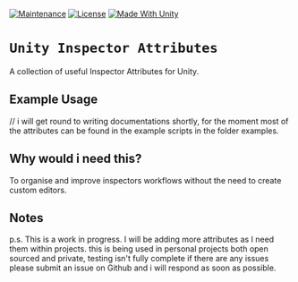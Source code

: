 [![Maintenance](https://img.shields.io/badge/Maintained%3F-yes-brightgreen.svg)]()
[![License](https://img.shields.io/github/license/mashape/apistatus.svg)](https://en.wikipedia.org/wiki/MIT_License)
[![Made With Unity](https://img.shields.io/badge/Made%20With-Unity-57b9d3.svg?style=flat&logo=data%3Aimage%2Fpng%3Bbase64%2CiVBORw0KGgoAAAANSUhEUgAAAA4AAAAOCAMAAAAolt3jAAABklBMVEUIJCYRLjARLzEWICcbIyYcLDQdJS4dKjMdLTQeKTMeKTUeKjMeKzMeKzQeNDceNTkeNzkeODkfIy8fJi8fJjAfMDQgJzEgKDIgKTIgMTUgMjkhJjAhKDMhKTIhKTQhKzYhLDYhLDchLjUhLjYiKTAiLDciLTgjKjIjLTcjLjkkLTgnKDYnKTYnLjb%2F%2F%2F%2F%2F%2F%2F%2F%2F%2F%2F%2F%2F%2F%2F%2F%2F%2F%2F%2F%2F%2F%2F%2F%2F%2F%2F%2F%2F%2F%2F%2F%2F%2F%2F%2F%2F%2F%2F%2F%2F%2F%2F%2F%2F%2F%2F%2F%2F%2F%2F%2F%2F%2F%2F%2F%2F%2F%2F%2F%2F%2F%2F%2F%2F%2F%2F%2F%2F%2F%2F%2F%2F%2F%2F%2F%2F%2F%2F%2F%2F%2F%2F%2F%2F%2F%2F%2F%2F%2F%2F%2F%2F%2F%2F%2F%2F%2F%2F%2F%2F%2F%2F%2F%2F%2F%2F%2F%2F%2F%2F%2F%2F%2F%2F%2F%2F%2F%2F%2F%2F%2F%2F%2F%2F%2F%2F%2F%2F%2F%2F%2F%2F%2F%2F%2F%2F%2F%2F%2F%2F%2F%2F%2F%2F%2F%2F%2F%2F%2F%2F%2F%2F%2F%2F%2F%2F%2F%2F%2F%2F%2F%2F%2F%2F%2F%2F%2F%2F%2F%2F%2F%2F%2F%2F%2F%2F%2F%2F%2F%2F%2F%2F%2F%2F%2F%2F%2F%2F%2F%2F%2F%2F%2F%2F%2F%2F%2F%2F%2F%2F%2F%2F%2F%2F%2F%2F%2F%2F%2F%2F%2F%2F%2F%2F%2F%2F%2F%2F%2F%2F%2F%2F%2F%2F%2F%2F%2F%2F%2F%2F%2F%2F%2F%2F%2F%2F%2F%2F%2F%2F%2F%2F%2F%2F%2F%2F%2F%2F%2F%2F%2F%2F%2F%2F%2F%2F%2F%2F%2F%2F%2F%2F%2F%2F%2F%2F%2F%2F%2F%2F%2F%2F%2F%2F%2F%2F%2F%2F%2F%2F%2F%2F%2F%2F%2F%2F%2F%2F%2F%2F%2F%2F%2F%2F%2F%2F%2F%2F%2F%2F%2F%2F%2F%2F%2F%2F%2F%2F%2F%2F%2F%2F%2F%2F%2F%2F%2F%2F%2F%2F%2F%2F%2F%2F%2F%2F%2F%2F%2F%2F%2F%2F%2F%2F%2F%2F%2F%2F%2F%2F%2F%2F%2F%2F%2F%2F%2F%2F%2F%2F9oVHO%2FAAAAhXRSTlMAAAAAAAAAAAAAAAAAAAAAAAAAAAAAAAAAAAAAAAAAAAAAAAAAAAAAAAAAAAAAAQUGCAkMDhATFBcZGh0hIyYtNT1IS05RVFZXW1xeYWNnbG9wcXN2eHt9goaKkpWXo6usrbCztLW2ubq7vL2%2Bv8HDxsjKzNfY5OXn6%2Bzt8fP09vj5%2FP3%2BxDGH3QAAAMlJREFUeAFjUFTiZ5AWEFQ1dgwvDuIEc8WkHDJrW1tb07nBXHOb%2FPIYz7LWSgsgl8%2B9NclWjz24LrTVmUFR2b0110SE1aYhyqg%2BmkHRozXNkE2LI67KXDy7iMG7uTUnITU5s9WXhSfQi8GvtbUgMz%2BvsNVLSMbfjUHUpzVRX0VXPb7ClCujiEGSyac1xUhY1q4pwqAulkGSkdmnNd5KTiKsJqDVBcTVtLbPL410LW%2BptgRz5dUcixpbW1qzuMFcBW0dDTOnqJIQXgB6SzT11MCPiQAAAABJRU5ErkJggg%3D%3D)](https://unity3d.com)

# `Unity Inspector Attributes`

A collection of useful Inspector Attributes for Unity.

## Example Usage

// i will get round to writing documentations shortly, for the moment most of the attributes can be found in the example scripts in the folder examples.

## Why would i need this?

To organise and improve inspectors workflows without the need to create custom editors.

## Notes

p.s. This is a work in progress. I will be adding more attributes as I need them within projects. this is being used in personal projects both open sourced and private,
testing isn't fully complete if there are any issues please submit an issue on Github and i will respond as soon as possible.

